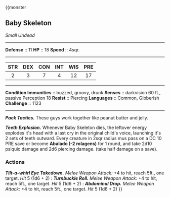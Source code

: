{{monster
## Baby Skeleton
*Small Undead*
___
**Defense**     :: 11
**HP**          :: 18
**Speed**       :: 4sqr.
___

| STR | DEX | CON | INT | WIS | PRE |
| :-: | :-: | :-: | :-: | :-: | :-: |
|  2  |  3  |  7  |  4  | 12  | 17  |

___
**Condition Immunities** :: buzzed, groovy, drunk
**Senses**               :: darkvision 60 ft., passive Perception 18
**Resist** :: Piercing
**Languages**            :: Common, Gibberish
**Challenge**            :: 1123
___
***Pack Tactics.*** These guys work together like peanut butter and jelly.

***Teeth Explosion.*** Whenever Baby Skeleton dies, the leftover energy explodes it's head with a last cry in the original child's voice, launching it's 2 sets of teeth outward. Every creature in 2sqr radius mus pass on a DC 10 PRE save or become **Abalado (-2 rolagens)** for 1 round, and take 2d10 psiquic damage and 2d6 piercing damage. (take half damage on a save).
### Actions
***Tilt-a-whirl Eye Takedown.*** *Melee Weapon Attack:* +4 to hit, reach 5ft., one target. *Hit* 5 (1d6 + 2) 
:
***Turnbuckle Roll.*** *Melee Weapon Attack:* +4 to hit, reach 5ft., one target. *Hit* 5 (1d6 + 2) 
:
***Abdominal Drop.*** *Melee Weapon Attack:* +4 to hit, reach 5ft., one target. *Hit* 5 (1d6 + 2) 
}}

